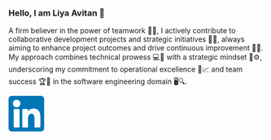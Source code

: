 ### Hello, I am Liya Avitan 👋

A firm believer in the power of teamwork 👥🌱, I actively contribute to collaborative development projects and strategic initiatives 🤝💼, always aiming to enhance project outcomes and drive continuous improvement 🚀🍃. My approach combines technical prowess 💻🔧 with a strategic mindset 🧠⚙️, underscoring my commitment to operational excellence 🌟📈 and team success 🏆🍂 in the software engineering domain 🖥️🔍.

<a href="https://www.linkedin.com/in/liya-hanny-avitan-a81b30162/" title="My Linkdin profile" target="_blank" rel="nofollow">
  
  <img src="img/social/linkdin.png" height="70" style="max-width: 100%;">
</a>
<!--
**Ayo1a/Ayo1a** is a ✨ _special_ ✨ repository because its `README.md` (this file) appears on your GitHub profile.

Here are some ideas to get you started:

- 🔭 I’m currently working on ...
- 🌱 I’m currently learning ...
- 👯 I’m looking to collaborate on ...
- 🤔 I’m looking for help with ...
- 💬 Ask me about ...
- 📫 How to reach me: ...
- 😄 Pronouns: ...
- ⚡ Fun fact: ...
-->
